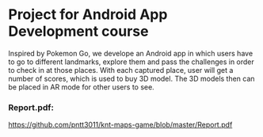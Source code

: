 # Project for Android App Development course
Inspired by Pokemon Go, we develope an Android app in which users have to go to different landmarks, explore them and pass the challenges in order to check in at those places. 
With each captured place, user will get a number of scores, which is used to buy 3D model. The 3D models then can be placed in AR mode for other users to see.

### Report.pdf: 
https://github.com/pntt3011/knt-maps-game/blob/master/Report.pdf

